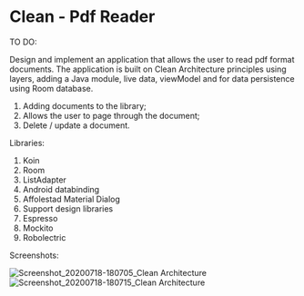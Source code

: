 # Clean - Pdf Reader

TO DO:

Design and implement an application that allows the user to read pdf format documents.
The application is built on Clean Architecture principles using layers, adding a Java module, live data, viewModel and for data persistence using Room database.

1. Adding documents to the library;
2. Allows the user to page through the document;
3. Delete / update a document.

Libraries:

1. Koin
2. Room
3. ListAdapter
4. Android databinding
5. Affolestad Material Dialog
6. Support design libraries
7. Espresso
8. Mockito
9. Robolectric

Screenshots:

![Screenshot_20200718-180705_Clean Architecture](https://user-images.githubusercontent.com/33603567/87855931-3d240d80-c924-11ea-98f1-037207977910.jpg)
![Screenshot_20200718-180715_Clean Architecture](https://user-images.githubusercontent.com/33603567/87855933-401efe00-c924-11ea-9265-a56627dbaf04.jpg)
